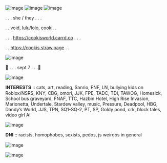 ![image](https://github.com/user-attachments/assets/8566ad87-f11c-42cd-a582-71209c5289cf)
![image](https://github.com/user-attachments/assets/12a6ffae-f26e-45c5-9249-c5153b97bea2)
![image](https://github.com/user-attachments/assets/2b3175d7-5f18-4864-889e-34bcdfcbbed4)

. . . she / they . . .

. . void, lulu/lolo, cooki. . 

. . . https://cookisworld.carrd.co . . .

. . https://cookis.straw.page . .

![image](https://github.com/user-attachments/assets/75dde82f-be39-4c88-83af-545085abefcb)

🍰 . . . sept 7 . . .🧁

![image](https://github.com/user-attachments/assets/75dde82f-be39-4c88-83af-545085abefcb)

𝐈𝐍𝐓𝐄𝐑𝐄𝐒𝐓𝐒 ::
cats, art, reading, Sanrio, FNF, LN, bullying kids on Roblox/NSRS, 
KNY, CBG, omori, JJK, FPE, TADC, TDI, TAWOG, Homesick, School bus graveyard,
FNAF, TTC, Hazbin Hotel, High Rise Invasion, Marionetta, Undertale, Stardew valley,
music, Pressure, Deadpool, HBG, Dandy’s World, JJS, TPN, SQ1-SQ-2, PT, SP, Goldy pond, crk, block tales, video girl AI

![image](https://github.com/user-attachments/assets/e4a2a364-2a7d-40f2-97f1-5816c09c88c9)

𝐃𝐍𝐈 ::
racists, homophobes, sexists, pedos, js weirdos in general

![image](https://github.com/user-attachments/assets/346e4fa2-c45e-44ff-ae0a-a5b6c895c391)

![image](https://github.com/user-attachments/assets/0fe16d00-7561-49e6-86bd-51801d42d515)

